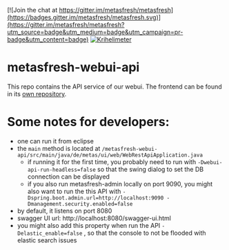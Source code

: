 [![Join the chat at https://gitter.im/metasfresh/metasfresh](https://badges.gitter.im/metasfresh/metasfresh.svg)](https://gitter.im/metasfresh/metasfresh?utm_source=badge&utm_medium=badge&utm_campaign=pr-badge&utm_content=badge)
[![Krihelimeter](http://krihelinator.xyz/badge/metasfresh/metasfresh-webui-api)](http://krihelinator.xyz)

# metasfresh-webui-api

This repo contains the API service of our webui. The frontend can be found in its [own repository](https://github.com/metasfresh/metasfresh-webui-frontend).

# Some notes for developers:

* one can run it from eclipse
* the `main` method is located at `/metasfresh-webui-api/src/main/java/de/metas/ui/web/WebRestApiApplication.java`
  * if running it for the first time, you probably need to run with `-Dwebui-api-run-headless=false` so that the swing dialog to set the DB connection can be displayed
  * if you also run metasfresh-admin locally on port 9090, you might also want to run the this API with `-Dspring.boot.admin.url=http://localhost:9090 -Dmanagement.security.enabled=false`
* by default, it listens on port 8080
* swagger UI url: http://localhost:8080/swagger-ui.html
* you might also add this property when run the API `-Delastic_enable=false` , so that the console to not be flooded with elastic search issues

